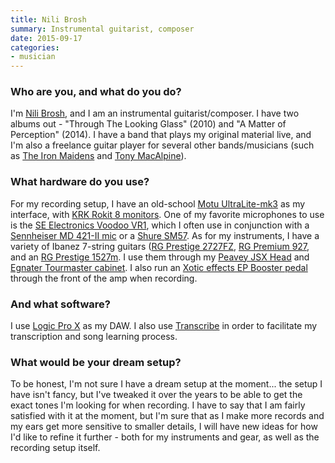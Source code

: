 ```yaml
---
title: Nili Brosh
summary: Instrumental guitarist, composer
date: 2015-09-17
categories:
- musician
---
```


### Who are you, and what do you do?

I'm [Nili Brosh](http://www.nilibrosh.com/ "Nili's website."), and I am an instrumental guitarist/composer. I have two albums out - "Through The Looking Glass" (2010) and "A Matter of Perception" (2014). I have a band that plays my original material live, and I'm also a freelance guitar player for several other bands/musicians (such as [The Iron Maidens](http://www.theironmaidens.com/ "A female Iron Maiden tribute band.") and [Tony MacAlpine](http://www.tonymacalpine.com/ "Tony's website.")).

### What hardware do you use?

For my recording setup, I have an old-school [Motu UltraLite-mk3][ultralite-mk3] as my interface, with [KRK Rokit 8 monitors][rokit-8]. One of my favorite microphones to use is the [SE Electronics Voodoo VR1][voodoo-vr1], which I often use in conjunction with a [Sennheiser MD 421-II mic][md-421-ii] or a [Shure SM57][sm57]. As for my instruments, I have a variety of Ibanez 7-string guitars ([RG Prestige 2727FZ][rg-prestige-2727fz], [RG Premium 927][rg-premium-927], and an [RG Prestige 1527m][rg-prestige-1527m]. I use them through my [Peavey JSX Head][jsx-head] and [Egnater Tourmaster cabinet][tourmaster-4100]. I also run an [Xotic effects EP Booster pedal][ep-booster] through the front of the amp when recording.

### And what software?

I use [Logic Pro X][logic-pro] as my DAW. I also use [Transcribe][] in order to facilitate my transcription and song learning process.

### What would be your dream setup?

To be honest, I'm not sure I have a dream setup at the moment... the setup I have isn't fancy, but I've tweaked it over the years to be able to get the exact tones I'm looking for when recording. I have to say that I am fairly satisfied with it at the moment, but I'm sure that as I make more records and my ears get more sensitive to smaller details, I will have new ideas for how I'd like to refine it further - both for my instruments and gear, as well as the recording setup itself.

[ep-booster]: https://xotic.us/effects/ep-booster "An effects booster."
[jsx-head]: https://www.ultimate-guitar.com/reviews/guitar_amplifiers/peavey/jsx_joe_satriani_signature_head/ "A guitar amp."
[logic-pro]: https://www.apple.com/logic-pro/ "A professional audio application for the Mac."
[md-421-ii]: https://en-us.sennheiser.com/recording-microphone-broadcasting-applications-md-421-ii "A microphone."
[rg-premium-927]: http://web.archive.org/web/20161203043150/https://en.wikipedia.org/wiki/RG_Premium "An electric guitar."
[rg-prestige-1527m]: https://en.wikipedia.org/wiki/Ibanez_RG_Prestige "An electric guitar."
[rg-prestige-2727fz]: https://en.wikipedia.org/wiki/Ibanez_RG_Prestige "An electric guitar."
[rokit-8]: https://www.amazon.com/KRK-RP8G3-NA-Generation-Powered-Monitor/dp/B00FXBIG1G/ "A pair of powered speakers."
[sm57]: https://www.shure.com:443/americas/products/microphones/sm/sm57-instrument-microphone "An instrument microphone."
[tourmaster-4100]: http://egnateramps.com/EgnaterProducts/Tourmaster/Tourmaster4100/Tourmaster4100.html "A guitar amp."
[transcribe]: https://transcribe.wreally.com/ "A web service for transcribing audio."
[ultralite-mk3]: http://motu.com/products/motuaudio/ultralite-mk3 "An audio interface."
[voodoo-vr1]: https://seelectronics.com/voodoo-ribbons "A ribbon microphone."
